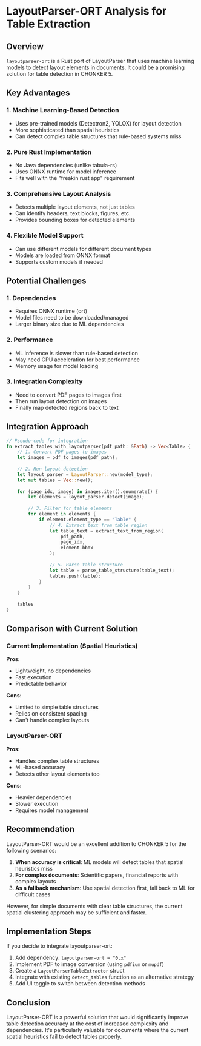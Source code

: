 # LayoutParser-ORT Analysis for Table Extraction

## Overview
`layoutparser-ort` is a Rust port of LayoutParser that uses machine learning models to detect layout elements in documents. It could be a promising solution for table detection in CHONKER 5.

## Key Advantages

### 1. Machine Learning-Based Detection
- Uses pre-trained models (Detectron2, YOLOX) for layout detection
- More sophisticated than spatial heuristics
- Can detect complex table structures that rule-based systems miss

### 2. Pure Rust Implementation
- No Java dependencies (unlike tabula-rs)
- Uses ONNX runtime for model inference
- Fits well with the "freakin rust app" requirement

### 3. Comprehensive Layout Analysis
- Detects multiple layout elements, not just tables
- Can identify headers, text blocks, figures, etc.
- Provides bounding boxes for detected elements

### 4. Flexible Model Support
- Can use different models for different document types
- Models are loaded from ONNX format
- Supports custom models if needed

## Potential Challenges

### 1. Dependencies
- Requires ONNX runtime (ort)
- Model files need to be downloaded/managed
- Larger binary size due to ML dependencies

### 2. Performance
- ML inference is slower than rule-based detection
- May need GPU acceleration for best performance
- Memory usage for model loading

### 3. Integration Complexity
- Need to convert PDF pages to images first
- Then run layout detection on images
- Finally map detected regions back to text

## Integration Approach

```rust
// Pseudo-code for integration
fn extract_tables_with_layoutparser(pdf_path: &Path) -> Vec<Table> {
    // 1. Convert PDF pages to images
    let images = pdf_to_images(pdf_path);
    
    // 2. Run layout detection
    let layout_parser = LayoutParser::new(model_type);
    let mut tables = Vec::new();
    
    for (page_idx, image) in images.iter().enumerate() {
        let elements = layout_parser.detect(image);
        
        // 3. Filter for table elements
        for element in elements {
            if element.element_type == "Table" {
                // 4. Extract text from table region
                let table_text = extract_text_from_region(
                    pdf_path, 
                    page_idx, 
                    element.bbox
                );
                
                // 5. Parse table structure
                let table = parse_table_structure(table_text);
                tables.push(table);
            }
        }
    }
    
    tables
}
```

## Comparison with Current Solution

### Current Implementation (Spatial Heuristics)
**Pros:**
- Lightweight, no dependencies
- Fast execution
- Predictable behavior

**Cons:**
- Limited to simple table structures
- Relies on consistent spacing
- Can't handle complex layouts

### LayoutParser-ORT
**Pros:**
- Handles complex table structures
- ML-based accuracy
- Detects other layout elements too

**Cons:**
- Heavier dependencies
- Slower execution
- Requires model management

## Recommendation

LayoutParser-ORT would be an excellent addition to CHONKER 5 for the following scenarios:

1. **When accuracy is critical**: ML models will detect tables that spatial heuristics miss
2. **For complex documents**: Scientific papers, financial reports with complex layouts
3. **As a fallback mechanism**: Use spatial detection first, fall back to ML for difficult cases

However, for simple documents with clear table structures, the current spatial clustering approach may be sufficient and faster.

## Implementation Steps

If you decide to integrate layoutparser-ort:

1. Add dependency: `layoutparser-ort = "0.x"`
2. Implement PDF to image conversion (using `pdfium` or `mupdf`)
3. Create a `LayoutParserTableExtractor` struct
4. Integrate with existing `detect_tables` function as an alternative strategy
5. Add UI toggle to switch between detection methods

## Conclusion

LayoutParser-ORT is a powerful solution that would significantly improve table detection accuracy at the cost of increased complexity and dependencies. It's particularly valuable for documents where the current spatial heuristics fail to detect tables properly.